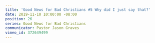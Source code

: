```yaml
---
title: 'Good News for Bad Christians #5 Why did I just say that?'
date: 2019-11-10 10:00:00 -08:00
position: 26
series: Good News for Bad Christians
communicator: Pastor Jason Graves
vimeo_id: 372649499
---
```


